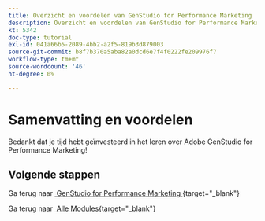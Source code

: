 ```yaml
---
title: Overzicht en voordelen van GenStudio for Performance Marketing
description: Overzicht en voordelen van GenStudio for Performance Marketing
kt: 5342
doc-type: tutorial
exl-id: 041a66b5-2089-4bb2-a2f5-819b3d879003
source-git-commit: b8f7b370a5aba82a0dcd6e7f4f0222fe209976f7
workflow-type: tm+mt
source-wordcount: '46'
ht-degree: 0%

---
```


# Samenvatting en voordelen

Bedankt dat je tijd hebt geïnvesteerd in het leren over Adobe GenStudio for Performance Marketing!


## Volgende stappen

Ga terug naar [&#x200B; GenStudio for Performance Marketing &#x200B;](./genstudio.md){target="_blank"}

Ga terug naar [&#x200B; Alle Modules &#x200B;](./../../../overview.md){target="_blank"}
